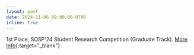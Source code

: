 ```yaml
---
layout: post
date: 2024-11-06 09:00:00-0700
inline: true
---
```


1st Place, SOSP'24 Student Research Competition (Graduate Track). [More Info](https://src.acm.org/winners/2025){:target="\_blank"}

